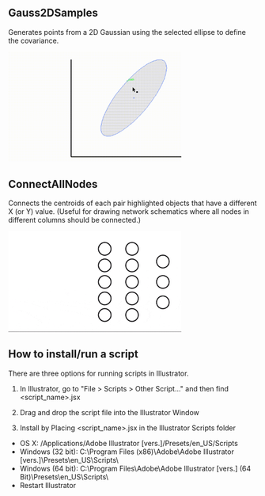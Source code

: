 
## Gauss2DSamples

Generates points from a 2D Gaussian using the selected ellipse to define the covariance.

<img src="gifs/Gauss2DSamples.gif" width="350px;"/>

## ConnectAllNodes

Connects the centroids of each pair highlighted objects that have a different X (or Y) value. (Useful for drawing network schematics where all nodes in different columns should be connected.)

<img src="gifs/ConnectAllNodes.gif" width="350px;"/>

## How to install/run a script

There are three options for running scripts in Illustrator.

1. In Illustrator, go to "File > Scripts > Other Script..." and then find <script_name>.jsx

2. Drag and drop the script file into the Illustrator Window

3. Install by Placing <script_name>.jsx in the Illustrator Scripts folder

- OS X: /Applications/Adobe Illustrator [vers.]/Presets/en_US/Scripts
- Windows (32 bit): C:\Program Files (x86)\Adobe\Adobe Illustrator [vers.]\Presets\en_US\Scripts\
- Windows (64 bit): C:\Program Files\Adobe\Adobe Illustrator [vers.] (64 Bit)\Presets\en_US\Scripts\
- Restart Illustrator
